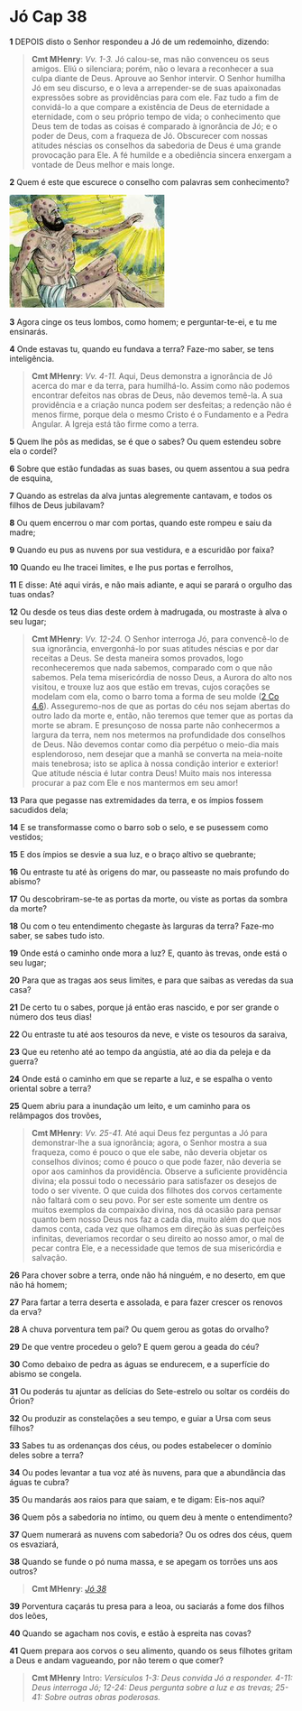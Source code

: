 # Jó Cap 38

**1** 	DEPOIS disto o Senhor respondeu a Jó de um redemoinho, dizendo:

> **Cmt MHenry**: *Vv. 1-3.* Jó calou-se, mas não convenceu os seus amigos. Eliú o silenciara; porém, não o levara a reconhecer a sua culpa diante de Deus. Aprouve ao Senhor intervir. O Senhor humilha Jó em seu discurso, e o leva a arrepender-se de suas apaixonadas expressões sobre as providências para com ele. Faz tudo a fim de convidá-lo a que compare a existência de Deus de eternidade a eternidade, com o seu próprio tempo de vida; o conhecimento que Deus tem de todas as coisas é comparado à ignorância de Jó; e o poder de Deus, com a fraqueza de Jó. Obscurecer com nossas atitudes néscias os conselhos da sabedoria de Deus é uma grande provocação para Ele. A fé humilde e a obediência sincera enxergam a vontade de Deus melhor e mais longe.

**2** 	Quem é este que escurece o conselho com palavras sem conhecimento?

![](../Images/SweetPublishing/18-38-1.jpg) 

**3** 	Agora cinge os teus lombos, como homem; e perguntar-te-ei, e tu me ensinarás.

**4** 	Onde estavas tu, quando eu fundava a terra? Faze-mo saber, se tens inteligência.

> **Cmt MHenry**: *Vv. 4-11.* Aqui, Deus demonstra a ignorância de Jó acerca do mar e da terra, para humilhá-lo. Assim como não podemos encontrar defeitos nas obras de Deus, não devemos temê-la. A sua providência e a criação nunca podem ser desfeitas; a redenção não é menos firme, porque dela o mesmo Cristo é o Fundamento e a Pedra Angular. A Igreja está tão firme como a terra.

**5** 	Quem lhe pôs as medidas, se é que o sabes? Ou quem estendeu sobre ela o cordel?

**6** 	Sobre que estão fundadas as suas bases, ou quem assentou a sua pedra de esquina,

**7** 	Quando as estrelas da alva juntas alegremente cantavam, e todos os filhos de Deus jubilavam?

**8** 	Ou quem encerrou o mar com portas, quando este rompeu e saiu da madre;

**9** 	Quando eu pus as nuvens por sua vestidura, e a escuridão por faixa?

**10** 	Quando eu lhe tracei limites, e lhe pus portas e ferrolhos,

**11** 	E disse: Até aqui virás, e não mais adiante, e aqui se parará o orgulho das tuas ondas?

**12** 	Ou desde os teus dias deste ordem à madrugada, ou mostraste à alva o seu lugar;

> **Cmt MHenry**: *Vv. 12-24.* O Senhor interroga Jó, para convencê-lo de sua ignorância, envergonhá-lo por suas atitudes néscias e por dar receitas a Deus. Se desta maneira somos provados, logo reconheceremos que nada sabemos, comparado com o que não sabemos. Pela tema misericórdia de nosso Deus, a Aurora do alto nos visitou, e trouxe luz aos que estão em trevas, cujos corações se modelam com ela, como o barro toma a forma de seu molde ([2 Co 4.6](../47N-2Co/04.md#6)). Asseguremo-nos de que as portas do céu nos sejam abertas do outro lado da morte e, então, não teremos que temer que as portas da morte se abram. E presunçoso de nossa parte não conhecermos a largura da terra, nem nos metermos na profundidade dos conselhos de Deus. Não devemos contar como dia perpétuo o meio-dia mais esplendoroso, nem desejar que a manhã se converta na meia-noite mais tenebrosa; isto se aplica à nossa condição interior e exterior! Que atitude néscia é lutar contra Deus! Muito mais nos interessa procurar a paz com Ele e nos mantermos em seu amor!

**13** 	Para que pegasse nas extremidades da terra, e os ímpios fossem sacudidos dela;

**14** 	E se transformasse como o barro sob o selo, e se pusessem como vestidos;

**15** 	E dos ímpios se desvie a sua luz, e o braço altivo se quebrante;

**16** 	Ou entraste tu até às origens do mar, ou passeaste no mais profundo do abismo?

**17** 	Ou descobriram-se-te as portas da morte, ou viste as portas da sombra da morte?

**18** 	Ou com o teu entendimento chegaste às larguras da terra? Faze-mo saber, se sabes tudo isto.

**19** 	Onde está o caminho onde mora a luz? E, quanto às trevas, onde está o seu lugar;

**20** 	Para que as tragas aos seus limites, e para que saibas as veredas da sua casa?

**21** 	De certo tu o sabes, porque já então eras nascido, e por ser grande o número dos teus dias!

**22** 	Ou entraste tu até aos tesouros da neve, e viste os tesouros da saraiva,

**23** 	Que eu retenho até ao tempo da angústia, até ao dia da peleja e da guerra?

**24** 	Onde está o caminho em que se reparte a luz, e se espalha o vento oriental sobre a terra?

**25** 	Quem abriu para a inundação um leito, e um caminho para os relâmpagos dos trovões,

> **Cmt MHenry**: *Vv. 25-41.* Até aqui Deus fez perguntas a Jó para demonstrar-lhe a sua ignorância; agora, o Senhor mostra a sua fraqueza, como é pouco o que ele sabe, não deveria objetar os conselhos divinos; como é pouco o que pode fazer, não deveria se opor aos caminhos da providência. Observe a suficiente providência divina; ela possui todo o necessário para satisfazer os desejos de todo o ser vivente. O que cuida dos filhotes dos corvos certamente não faltará com o seu povo. Por ser este somente um dentre os muitos exemplos da compaixão divina, nos dá ocasião para pensar quanto bem nosso Deus nos faz a cada dia, muito além do que nos damos conta, cada vez que olhamos em direção às suas perfeições infinitas, deveriamos recordar o seu direito ao nosso amor, o mal de pecar contra Ele, e a necessidade que temos de sua misericórdia e salvação.

**26** 	Para chover sobre a terra, onde não há ninguém, e no deserto, em que não há homem;

**27** 	Para fartar a terra deserta e assolada, e para fazer crescer os renovos da erva?

**28** 	A chuva porventura tem pai? Ou quem gerou as gotas do orvalho?

**29** 	De que ventre procedeu o gelo? E quem gerou a geada do céu?

**30** 	Como debaixo de pedra as águas se endurecem, e a superfície do abismo se congela.

**31** 	Ou poderás tu ajuntar as delícias do Sete-estrelo ou soltar os cordéis do Órion?

**32** 	Ou produzir as constelações a seu tempo, e guiar a Ursa com seus filhos?

**33** 	Sabes tu as ordenanças dos céus, ou podes estabelecer o domínio deles sobre a terra?

**34** 	Ou podes levantar a tua voz até às nuvens, para que a abundância das águas te cubra?

**35** 	Ou mandarás aos raios para que saiam, e te digam: Eis-nos aqui?

**36** 	Quem pôs a sabedoria no íntimo, ou quem deu à mente o entendimento?

**37** 	Quem numerará as nuvens com sabedoria? Ou os odres dos céus, quem os esvaziará,

**38** 	Quando se funde o pó numa massa, e se apegam os torrões uns aos outros?

> **Cmt MHenry**: *[Jó 38](../18A-Jo/38.md#0)*

**39** 	Porventura caçarás tu presa para a leoa, ou saciarás a fome dos filhos dos leões,

**40** 	Quando se agacham nos covis, e estão à espreita nas covas?

**41** 	Quem prepara aos corvos o seu alimento, quando os seus filhotes gritam a Deus e andam vagueando, por não terem o que comer?


> **Cmt MHenry** Intro: *Versículos 1-3: Deus convida Jó a responder. 4-11: Deus interroga Jó; 12-24: Deus pergunta sobre a luz e as trevas; 25-41: Sobre outras obras poderosas.*